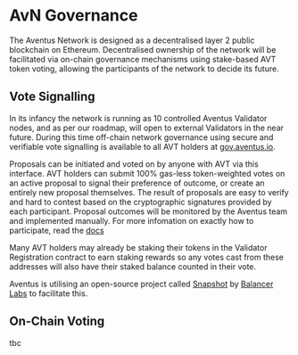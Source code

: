 # AvN Governance

The Aventus Network is designed as a decentralised layer 2 public blockchain on Ethereum. Decentralised ownership of the network will be facilitated via on-chain governance mechanisms using stake-based AVT token voting, allowing the participants of the network to decide its future.

## Vote Signalling

In its infancy the network is running as 10 controlled Aventus Validator nodes, and as per our roadmap, will open to external Validators in the near future. During this time off-chain network governance using secure and verifiable vote signalling is available to all AVT holders at [gov.aventus.io](https://gov.aventus.io/).

Proposals can be initiated and voted on by anyone with AVT via this interface. AVT holders can submit 100% gas-less token-weighted votes on an active proposal to signal their preference of outcome, or create an entirely new proposal themselves. The result of proposals are easy to verify and hard to contest based on the cryptographic signatures provided by each participant. Proposal outcomes will be monitored by the Aventus team and implemented manually. For more infomation on exactly how to participate, read the [docs](~/avn-governance-guides.md)

Many AVT holders may already be staking their tokens in the Validator Registration contract to earn staking rewards so any votes cast from these addresses will also have their staked balance counted in their vote.

Aventus is utilising an open-source project called [Snapshot](https://github.com/balancer-labs/snapshot) by [Balancer Labs](https://balancer.finance/) to facilitate this.

## On-Chain Voting

tbc
